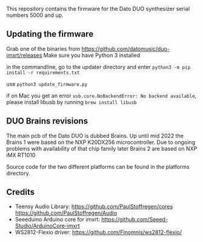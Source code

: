This repository contains the firmware for the Dato DUO synthesizer serial numbers 5000 and up.

## Updating the firmware

Grab one of the binaries from https://github.com/datomusic/duo-imxrt/releases
Make sure you have Python 3 installed

in the commandline, go to the updater directory and enter
`python3 -m pip install -r requirements.txt`

use `python3 update_firmware.py`

if on Mac you get an error `usb.core.NoBackendError: No backend available`, please install libusb by running `brew install libusb`

## DUO Brains revisions
The main pcb of the Dato DUO is dubbed Brains. Up until mid 2022 the Brains 1 were based on the NXP K20DX256 microcontroller. Due to ongoing problems with availability of that chip family later Brains 2 are based on NXP iMX RT1010

Source code for the two different platforms can be found in the platforms directory.

## Credits
- Teensy Audio Library: https://github.com/PaulStoffregen/cores https://github.com/PaulStoffregen/Audio
- Seeeduino Arduino core for imxrt: https://github.com/Seeed-Studio/ArduinoCore-imxrt
- WS2812-Flexio driver: https://github.com/Finomnis/ws2812-flexio/

